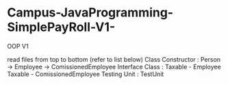 # Campus-JavaProgramming-SimplePayRoll-V1-
OOP V1

read files from top to bottom (refer to list below)
Class Constructor : Person -> Employee -> ComissionedEmployee <x>
Interface Class   : Taxable - Employee <x>
                    Taxable - ComissionedEmployee <x>
Testing Unit      : TestUnit

